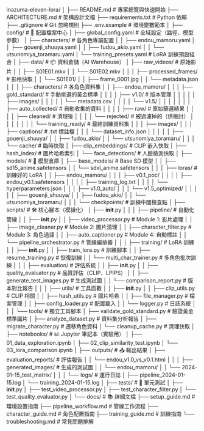 inazuma-eleven-lora/
│
├── README.md                          # 專案總覽與快速開始
├── ARCHITECTURE.md                    # 架構設計文檔
├── requirements.txt                   # Python 依賴
├── .gitignore                         # Git 忽略規則
├── .env.example                       # 環境變數範本
│
├── config/                            # 🔧 配置檔案中心
│   ├── global_config.yaml            # 全域設定（路徑、模型參數）
│   ├── characters/                    # 各角色專屬配置
│   │   ├── endou_mamoru.yaml
│   │   ├── gouenji_shuuya.yaml
│   │   ├── fudou_akio.yaml
│   │   └── utsunomiya_toramaru.yaml
│   └── training_presets.yaml          # LoRA 訓練預設組合
│
├── data/                              # 📦 資料倉儲（AI Warehouse）
│   ├── raw_videos/                    # 原始影片
│   │   ├── S01E01.mkv
│   │   └── S01E02.mkv
│   │
│   ├── processed_frames/              # 影格快取
│   │   └── S01E01/
│   │       ├── frame_0001.jpg
│   │       └── metadata.json
│   │
│   ├── characters/                    # 各角色資料集
│   │   ├── endou_mamoru/
│   │   │   ├── gold_standard/        # 手動挑選的黃金標準
│   │   │   │   ├── v1.0/             # 版本管理
│   │   │   │   │   ├── images/
│   │   │   │   │   └── metadata.csv
│   │   │   │   └── v1.5/
│   │   │   │
│   │   │   ├── auto_collected/       # 自動收集的資料
│   │   │   │   ├── raw/              # 原始篩選結果
│   │   │   │   ├── cleaned/          # 清理後
│   │   │   │   └── rejected/         # 被過濾掉的（供檢討）
│   │   │   │
│   │   │   └── training_ready/       # 最終訓練資料集
│   │   │       ├── images/
│   │   │       ├── captions/         # .txt 標註檔
│   │   │       └── dataset_info.json
│   │   │
│   │   ├── gouenji_shuuya/
│   │   ├── fudou_akio/
│   │   └── utsunomiya_toramaru/
│   │
│   └── cache/                         # 臨時快取
│       ├── clip_embeddings/           # CLIP 嵌入快取
│       ├── hash_index/                # 圖片哈希索引
│       └── face_detections/           # 人臉檢測快取
│
├── models/                            # 🧠 模型倉庫
│   ├── base_models/                   # Base SD 模型
│   │   ├── sd15_anime.safetensors
│   │   └── sdxl_anime.safetensors
│   │
│   ├── loras/                         # 訓練好的 LoRA
│   │   ├── endou_mamoru/
│   │   │   ├── v0.1_poc/
│   │   │   │   ├── endou_v0.1.safetensors
│   │   │   │   ├── training_log.txt
│   │   │   │   └── hyperparameters.json
│   │   │   ├── v1.0_auto/
│   │   │   └── v1.5_optimized/
│   │   │
│   │   ├── gouenji_shuuya/
│   │   ├── fudou_akio/
│   │   └── utsunomiya_toramaru/
│   │
│   └── checkpoints/                   # 訓練中間檢查點
│
├── scripts/                           # 🛠️ 核心腳本（模組化）
│   ├── __init__.py
│   │
│   ├── pipeline/                      # 自動化管線
│   │   ├── __init__.py
│   │   ├── video_processor.py        # Module 1: 影片處理
│   │   ├── image_cleaner.py          # Module 2: 圖片清理
│   │   ├── character_filter.py       # Module 3: 角色過濾
│   │   ├── auto_captioner.py         # Module 4: 自動標註
│   │   └── pipeline_orchestrator.py  # 管線編排器
│   │
│   ├── training/                      # LoRA 訓練
│   │   ├── __init__.py
│   │   ├── train_lora.py             # 訓練腳本
│   │   ├── resume_training.py        # 恢復訓練
│   │   └── multi_char_trainer.py     # 多角色批次訓練
│   │
│   ├── evaluation/                    # 評估系統
│   │   ├── __init__.py
│   │   ├── quality_evaluator.py      # 品質評估（CLIP、LPIPS）
│   │   ├── generate_test_images.py   # 生成測試圖
│   │   └── comparison_report.py      # 版本對比報告
│   │
│   ├── utils/                         # 工具函數
│   │   ├── __init__.py
│   │   ├── clip_utils.py             # CLIP 相關
│   │   ├── hash_utils.py             # 圖片哈希
│   │   ├── file_manager.py           # 檔案管理
│   │   ├── config_loader.py          # 配置載入
│   │   └── logger.py                 # 日誌系統
│   │
│   └── tools/                         # 獨立工具腳本
│       ├── validate_gold_standard.py  # 驗證黃金標準圖片
│       ├── analyze_dataset.py        # 資料集分析報告
│       ├── migrate_character.py      # 遷移角色資料
│       └── cleanup_cache.py          # 清理快取
│
├── notebooks/                         # 📊 Jupyter 筆記本（實驗用）
│   ├── 01_data_exploration.ipynb
│   ├── 02_clip_similarity_test.ipynb
│   └── 03_lora_comparison.ipynb
│
├── outputs/                           # 📤 輸出結果
│   ├── evaluation_reports/           # 評估報告
│   │   └── endou_v1.0_vs_v0.1.html
│   │
│   ├── generated_images/             # 生成的測試圖
│   │   └── endou_mamoru/
│   │       └── 2024-01-15_test_matrix/
│   │
│   └── logs/                         # 運行日誌
│       ├── pipeline_2024-01-15.log
│       └── training_2024-01-15.log
│
├── tests/                            # 🧪 單元測試
│   ├── __init__.py
│   ├── test_video_processor.py
│   ├── test_character_filter.py
│   └── test_quality_evaluator.py
│
└── docs/                             # 📚 詳細文檔
    ├── setup_guide.md                # 環境設置指南
    ├── pipeline_workflow.md          # 管線工作流程
    ├── character_guide.md            # 角色配置指南
    ├── training_guide.md             # 訓練指南
    └── troubleshooting.md            # 常見問題排解